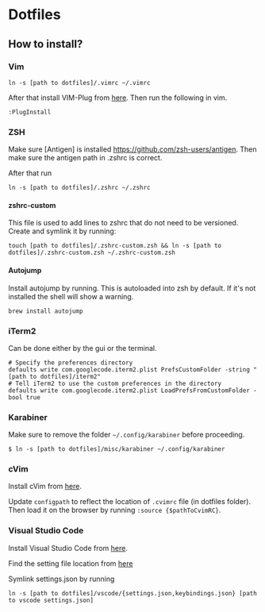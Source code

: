# Dotfiles

## How to install?

### Vim

```
ln -s [path to dotfiles]/.vimrc ~/.vimrc
```
After that install VIM-Plug from [here](https://github.com/junegunn/vim-plug).
Then run the following in vim.
```
:PlugInstall
```

### ZSH
Make sure [Antigen] is installed https://github.com/zsh-users/antigen. Then make sure the antigen path in .zshrc
is correct.

After that run
```
ln -s [path to dotfiles]/.zshrc ~/.zshrc
```
#### zshrc-custom
This file is used to add lines to zshrc that do not need to be versioned. Create and symlink it by running:
```
touch [path to dotfiles]/.zshrc-custom.zsh && ln -s [path to dotfiles]/.zshrc-custom.zsh ~/.zshrc-custom.zsh
```

#### Autojump

Install autojump by running. This is autoloaded into zsh by default. If it's
not installed the shell will show a warning.

```
brew install autojump
```


### iTerm2
Can be done either by the gui or the terminal.

```
# Specify the preferences directory
defaults write com.googlecode.iterm2.plist PrefsCustomFolder -string "[path to dotfiles]/iterm2"
# Tell iTerm2 to use the custom preferences in the directory
defaults write com.googlecode.iterm2.plist LoadPrefsFromCustomFolder -bool true
```

### Karabiner
Make sure to remove the folder `~/.config/karabiner` before proceeding.

```
$ ln -s [path to dotfiles]/misc/karabiner ~/.config/karabiner
```

### cVim
Install cVim from [here](https://chrome.google.com/webstore/detail/cvim/ihlenndgcmojhcghmfjfneahoeklbjjh). 

Update `configpath` to reflect the location of `.cvimrc` file (in dotfiles
folder). Then load it on the browser by running `:source {$pathToCvimRC}`.

### Visual Studio Code
Install Visual Studio Code from [here](https://code.visualstudio.com/).

Find the setting file location from [here](https://code.visualstudio.com/docs/getstarted/settings#_settings-file-locations)

Symlink settings.json by running 
```
ln -s [path to dotfiles]/vscode/{settings.json,keybindings.json} [path to vscode settings.json]
```
